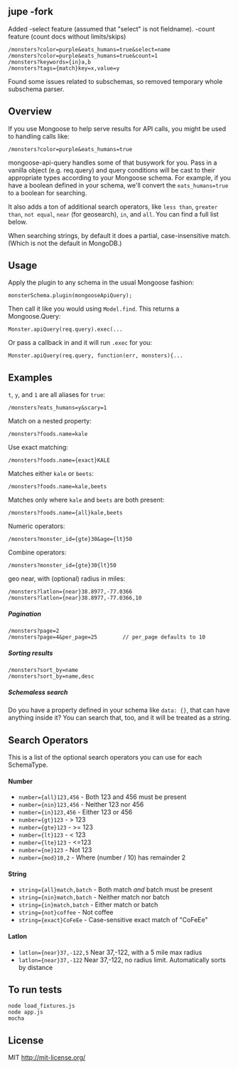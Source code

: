 ## jupe -fork
Added 
-select feature (assumed that "select" is not fieldname).
-count feature  (count docs without limits/skips)
```
/monsters?color=purple&eats_humans=true&select=name
/monsters?color=purple&eats_humans=true&count=1
/monsters?keywords={in}a,b
/monsters?tags={match}key=x,value=y
```

Found some issues related to subschemas, so removed temporary whole subschema parser.

## Overview
If you use Mongoose to help serve results for API calls, you might be used to handling calls like:

    /monsters?color=purple&eats_humans=true

mongoose-api-query handles some of that busywork for you. Pass in a vanilla object (e.g. req.query) and query conditions will be cast to their appropriate types according to your Mongoose schema. For example, if you have a boolean defined in your schema, we'll convert the `eats_humans=true` to a boolean for searching.

It also adds a ton of additional search operators, like `less than`, `greater than`, `not equal`, `near` (for geosearch), `in`, and `all`. You can find a full list below.

When searching strings, by default it does a partial, case-insensitive match. (Which is not the default in MongoDB.)

## Usage

Apply the plugin to any schema in the usual Mongoose fashion:

```
monsterSchema.plugin(mongooseApiQuery);
```

Then call it like you would using `Model.find`. This returns a Mongoose.Query:

```
Monster.apiQuery(req.query).exec(...
```

Or pass a callback in and it will run `.exec` for you:

```
Monster.apiQuery(req.query, function(err, monsters){...
```

## Examples

`t`, `y`, and `1` are all aliases for `true`:

```
/monsters?eats_humans=y&scary=1
```

Match on a nested property:

```
/monsters?foods.name=kale
```

Use exact matching:

```
/monsters?foods.name={exact}KALE
```

Matches either `kale` or `beets`:

```
/monsters?foods.name=kale,beets
```

Matches only where `kale` and `beets` are both present:

```
/monsters?foods.name={all}kale,beets
```

Numeric operators:

```
/monsters?monster_id={gte}30&age={lt}50
```

Combine operators:

```
/monsters?monster_id={gte}30{lt}50
```

geo near, with (optional) radius in miles:

```
/monsters?latlon={near}38.8977,-77.0366
/monsters?latlon={near}38.8977,-77.0366,10
```

##### Pagination

```
/monsters?page=2
/monsters?page=4&per_page=25 		// per_page defaults to 10
```

##### Sorting results

```
/monsters?sort_by=name
/monsters?sort_by=name,desc
```

##### Schemaless search

Do you have a property defined in your schema like `data: {}`, that can have anything inside it? You can search that, too, and it will be treated as a string.

## Search Operators

This is a list of the optional search operators you can use for each SchemaType.

#### Number

- `number={all}123,456` - Both 123 and 456 must be present
- `number={nin}123,456` - Neither 123 nor 456
- `number={in}123,456` - Either 123 or 456
- `number={gt}123` - > 123
- `number={gte}123` - >= 123
- `number={lt}123` - < 123
- `number={lte}123` - <=123
- `number={ne}123` - Not 123
- `number={mod}10,2` - Where (number / 10) has remainder 2

#### String

- `string={all}match,batch` - Both match *and* batch must be present
- `string={nin}match,batch` - Neither match nor batch
- `string={in}match,batch` - Either match or batch
- `string={not}coffee` - Not coffee
- `string={exact}CoFeEe` - Case-sensitive exact match of "CoFeEe"

#### Latlon

- `latlon={near}37,-122,5` Near 37,-122, with a 5 mile max radius
- `latlon={near}37,-122` Near 37,-122, no radius limit. Automatically sorts by distance



## To run tests

```shell
node load_fixtures.js
node app.js
mocha
```

## License

MIT http://mit-license.org/
